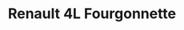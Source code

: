 ---
title: "Renault 4L Fourgonnette"
price: 0 
desc: ""
img_path: "/assets/img/EBB25003.jpg"
brand: AMMO
available: true
special_offer: false
new: false
soon: false
cat: "Plasticne-Makete"
subcat: "PM-EBBRO"
subsubcat: ""
---